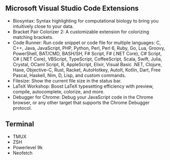 ## Microsoft Visual Studio Code Extensions
- Biosyntax: Syntax highlighting for computational biology to bring you intuitively close to your data.
- Bracket Pair Colorizer 2: A customizable extension for colorizing matching brackets.
- Code Runner: Run code snippet or code file for multiple languages: C, C++, Java, JavaScript, PHP, Python, Perl, Perl 6, Ruby, Go, Lua, Groovy, PowerShell, BAT/CMD, BASH/SH, F# Script, F# (.NET Core), C# Script, C# (.NET Core), VBScript, TypeScript, CoffeeScript, Scala, Swift, Julia, Crystal, OCaml Script, R, AppleScript, Elixir, Visual Basic .NET, Clojure, Haxe, Objective-C, Rust, Racket, AutoHotkey, AutoIt, Kotlin, Dart, Free Pascal, Haskell, Nim, D, Lisp, and custom commands.
- Filesize: Show the current file size in the status bar.
- LaTeX Workshop: Boost LaTeX typesetting efficiency with preview, compile, autocomplete, colorize, and more.
- Debugger for Chrome: Debug your JavaScript code in the Chrome browser, or any other target that supports the Chrome Debugger protocol.

## Terminal 
- TMUX
- ZSH
- Powerlevel 9k
- Neofetch
